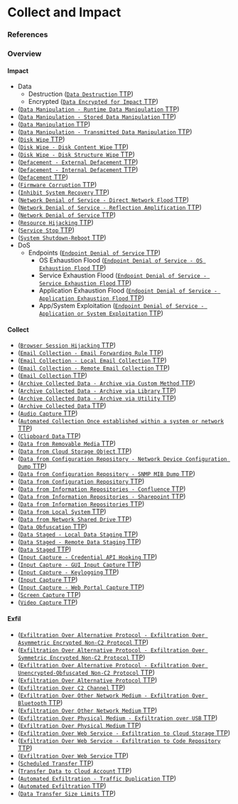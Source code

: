 <!---------------------------------------------------------------------------------
Copyright: (c) BLS OPS LLC.
This program is free software: you can redistribute it and/or modify
it under the terms of the GNU General Public License as published by
the Free Software Foundation, version 3.
This program is distributed in the hope that it will be useful,
but WITHOUT ANY WARRANTY; without even the implied warranty of
MERCHANTABILITY or FITNESS FOR A PARTICULAR PURPOSE. See the
GNU General Public License for more details.
You should have received a copy of the GNU General Public License
along with this program. If not, see <https://www.gnu.org/licenses/>.
--------------------------------------------------------------------------------->
# Collect and Impact
### References

### Overview
#### Impact
* Data
	* Destruction ([`Data Destruction` TTP](TTP/T1485_Data_Destruction/T1485.md))
	* Encrypted ([`Data Encrypted for Impact` TTP](TTP/T1486_Data_Encrypted_for_Impact/T1486.md))
* ([`Data Manipulation - Runtime Data Manipulation` TTP](TTP/T1565_Data_Manipulation/003_Runtime_Data_Manipulation/T1565.003.md))
* ([`Data Manipulation - Stored Data Manipulation` TTP](TTP/T1565_Data_Manipulation/001_Stored_Data_Manipulation/T1565.001.md))
* ([`Data Manipulation` TTP](TTP/T1565_Data_Manipulation/T1565.md))
* ([`Data Manipulation - Transmitted Data Manipulation` TTP](TTP/T1565_Data_Manipulation/002_Transmitted_Data_Manipulation/T1565.002.md))
* ([`Disk Wipe` TTP](TTP/T1561_Disk_Wipe/T1561.md))
* ([`Disk Wipe - Disk Content Wipe` TTP](TTP/T1561_Disk_Wipe/001_Disk_Content_Wipe/T1561.001.md))
* ([`Disk Wipe - Disk Structure Wipe` TTP](TTP/T1561_Disk_Wipe/002_Disk_Structure_Wipe/T1561.002.md))
* ([`Defacement - External Defacement` TTP](TTP/T1491_Defacement/002_External_Defacement/T1491.002.md))
* ([`Defacement - Internal Defacement` TTP](TTP/T1491_Defacement/001_Internal_Defacement/T1491.001.md))
* ([`Defacement` TTP](TTP/T1491_Defacement/T1491.md))
* ([`Firmware Corruption` TTP](TTP/T1495_Firmware_Corruption/T1495.md))
* ([`Inhibit System Recovery` TTP](TTP/T1490_Inhibit_System_Recovery/T1490.md))
* ([`Network Denial of Service - Direct Network Flood` TTP](TTP/T1498_Network_Denial_of_Service/001_Direct_Network_Flood/T1498.001.md))
* ([`Network Denial of Service - Reflection Amplification` TTP](TTP/T1498_Network_Denial_of_Service/002_Reflection_Amplification/T1498.002.md))
* ([`Network Denial of Service` TTP](TTP/T1498_Network_Denial_of_Service/T1498.md))
* ([`Resource Hijacking` TTP](TTP/T1496_Resource_Hijacking/T1496.md))
* ([`Service Stop` TTP](TTP/T1489_Service_Stop/T1489.md))
* ([`System Shutdown-Reboot` TTP](TTP/T1529_System_Shutdown-Reboot/T1529.md))
* DoS
	* Endpoints ([`Endpoint Denial of Service` TTP](TTP/T1499_Endpoint_Denial_of_Service/T1499.md))
		* OS Exhaustion Flood ([`Endpoint Denial of Service - OS Exhaustion Flood` TTP](TTP/T1499_Endpoint_Denial_of_Service/001_OS_Exhaustion_Flood/T1499.001.md))
		* Service Exhaustion Flood ([`Endpoint Denial of Service - Service Exhaustion Flood` TTP](TTP/T1499_Endpoint_Denial_of_Service/002_Service_Exhaustion_Flood/T1499.002.md))
		* Application Exhaustion Flood ([`Endpoint Denial of Service - Application Exhaustion Flood` TTP](TTP/T1499_Endpoint_Denial_of_Service/003_Application_Exhaustion_Flood/T1499.003.md))
		* App/System Exploitation ([`Endpoint Denial of Service - Application or System Exploitation` TTP](TTP/T1499_Endpoint_Denial_of_Service/004_Application_or_System_Exploitation/T1499.004.md))

#### Collect
* ([`Browser Session Hijacking` TTP](TTP/T1185_Browser_Session_Hijacking/T1185.md))
* ([`Email Collection - Email Forwarding Rule` TTP](TTP/T1114_Email_Collection/003_Email_Forwarding_Rule/T1114.003.md))
* ([`Email Collection - Local Email Collection` TTP](TTP/T1114_Email_Collection/001_Local_Email_Collection/T1114.001.md))
* ([`Email Collection - Remote Email Collection` TTP](TTP/T1114_Email_Collection/002_Remote_Email_Collection/T1114.002.md))
* ([`Email Collection` TTP](TTP/T1114_Email_Collection/T1114.md))
* ([`Archive Collected Data - Archive via Custom Method` TTP](TTP/T1560_Archive_Collected_Data/003_Archive_via_Custom_Method/T1560.003.md))
* ([`Archive Collected Data - Archive via Library` TTP](TTP/T1560_Archive_Collected_Data/002_Archive_via_Library/T1560.002.md))
* ([`Archive Collected Data - Archive via Utility` TTP](TTP/T1560_Archive_Collected_Data/001_Archive_via_Utility/T1560.001.md))
* ([`Archive Collected Data` TTP](TTP/T1560_Archive_Collected_Data/T1560.md))
* ([`Audio Capture` TTP](TTP/T1123_Audio_Capture/T1123.md))
* ([`Automated Collection Once established within a system or network` TTP](TTP/T1119_Automated_Collection_Once_established_within_a_system_or_network/T1119.md))
* ([`Clipboard Data` TTP](TTP/T1115_Clipboard_Data/T1115.md))
* ([`Data from Removable Media` TTP](TTP/T1025_Data_from_Removable_Media/T1025.md))
* ([`Data from Cloud Storage Object` TTP](TTP/T1530_Data_from_Cloud_Storage_Object/T1530.md))
* ([`Data from Configuration Repository - Network Device Configuration Dump` TTP](TTP/T1602_Data_from_Configuration_Repository/002_Network_Device_Configuration_Dump/T1602.002.md))
* ([`Data from Configuration Repository - SNMP MIB Dump` TTP](TTP/T1602_Data_from_Configuration_Repository/001_SNMP_MIB_Dump/T1602.001.md))
* ([`Data from Configuration Repository` TTP](TTP/T1602_Data_from_Configuration_Repository/T1602.md))
* ([`Data from Information Repositories - Confluence` TTP](TTP/T1213_Data_from_Information_Repositories/001_Confluence/T1213.001.md))
* ([`Data from Information Repositories - Sharepoint` TTP](TTP/T1213_Data_from_Information_Repositories/002_Sharepoint/T1213.002.md))
* ([`Data from Information Repositories` TTP](TTP/T1213_Data_from_Information_Repositories/T1213.md))
* ([`Data from Local System` TTP](TTP/T1005_Data_from_Local_System/T1005.md))
* ([`Data from Network Shared Drive` TTP](TTP/T1039_Data_from_Network_Shared_Drive/T1039.md))
* ([`Data Obfuscation` TTP](TTP/T1001_Data_Obfuscation/T1001.md))
* ([`Data Staged - Local Data Staging` TTP](TTP/T1074_Data_Staged/001_Local_Data_Staging/T1074.001.md))
* ([`Data Staged - Remote Data Staging` TTP](TTP/T1074_Data_Staged/002_Remote_Data_Staging/T1074.002.md))
* ([`Data Staged` TTP](TTP/T1074_Data_Staged/T1074.md))
* ([`Input Capture - Credential API Hooking` TTP](TTP/T1056_Input_Capture/004_Credential_API_Hooking/T1056.004.md))
* ([`Input Capture - GUI Input Capture` TTP](TTP/T1056_Input_Capture/002_GUI_Input_Capture/T1056.002.md))
* ([`Input Capture - Keylogging` TTP](TTP/T1056_Input_Capture/001_Keylogging/T1056.001.md))
* ([`Input Capture` TTP](TTP/T1056_Input_Capture/T1056.md))
* ([`Input Capture - Web Portal Capture` TTP](TTP/T1056_Input_Capture/003_Web_Portal_Capture/T1056.003.md))
* ([`Screen Capture` TTP](TTP/T1113_Screen_Capture/T1113.md))
* ([`Video Capture` TTP](TTP/T1125_Video_Capture/T1125.md))

#### Exfil
* ([`Exfiltration Over Alternative Protocol - Exfiltration Over Asymmetric Encrypted Non-C2 Protocol` TTP](TTP/T1048_Exfiltration_Over_Alternative_Protocol/002_Exfiltration_Over_Asymmetric_Encrypted_Non-C2_Protocol/T1048.002.md))
* ([`Exfiltration Over Alternative Protocol - Exfiltration Over Symmetric Encrypted Non-C2 Protocol` TTP](TTP/T1048_Exfiltration_Over_Alternative_Protocol/001_Exfiltration_Over_Symmetric_Encrypted_Non-C2_Protocol/T1048.001.md))
* ([`Exfiltration Over Alternative Protocol - Exfiltration Over Unencrypted-Obfuscated Non-C2 Protocol` TTP](TTP/T1048_Exfiltration_Over_Alternative_Protocol/003_Exfiltration_Over_Unencrypted-Obfuscated_Non-C2_Protocol/T1048.003.md))
* ([`Exfiltration Over Alternative Protocol` TTP](TTP/T1048_Exfiltration_Over_Alternative_Protocol/T1048.md))
* ([`Exfiltration Over C2 Channel` TTP](TTP/T1041_Exfiltration_Over_C2_Channel/T1041.md))
* ([`Exfiltration Over Other Network Medium - Exfiltration Over Bluetooth` TTP](TTP/T1011_Exfiltration_Over_Other_Network_Medium/001_Exfiltration_Over_Bluetooth/T1011.001.md))
* ([`Exfiltration Over Other Network Medium` TTP](TTP/T1011_Exfiltration_Over_Other_Network_Medium/T1011.md))
* ([`Exfiltration Over Physical Medium - Exfiltration over USB` TTP](TTP/T1052_Exfiltration_Over_Physical_Medium/001_Exfiltration_over_USB/T1052.001.md))
* ([`Exfiltration Over Physical Medium` TTP](TTP/T1052_Exfiltration_Over_Physical_Medium/T1052.md))
* ([`Exfiltration Over Web Service - Exfiltration to Cloud Storage` TTP](TTP/T1567_Exfiltration_Over_Web_Service/002_Exfiltration_to_Cloud_Storage/T1567.002.md))
* ([`Exfiltration Over Web Service - Exfiltration to Code Repository` TTP](TTP/T1567_Exfiltration_Over_Web_Service/001_Exfiltration_to_Code_Repository/T1567.001.md))
* ([`Exfiltration Over Web Service` TTP](TTP/T1567_Exfiltration_Over_Web_Service/T1567.md))
* ([`Scheduled Transfer` TTP](TTP/T1029_Scheduled_Transfer/T1029.md))
* ([`Transfer Data to Cloud Account` TTP](TTP/T1537_Transfer_Data_to_Cloud_Account/T1537.md))
* ([`Automated Exfiltration - Traffic Duplication` TTP](TTP/T1020_Automated_Exfiltration/001_Traffic_Duplication/T1020.001.md))
* ([`Automated Exfiltration` TTP](TTP/T1020_Automated_Exfiltration/T1020.md))
* ([`Data Transfer Size Limits` TTP](TTP/T1030_Data_Transfer_Size_Limits/T1030.md))